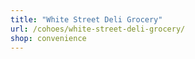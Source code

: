 ```yaml
---
title: "White Street Deli Grocery"
url: /cohoes/white-street-deli-grocery/
shop: convenience
---
```

